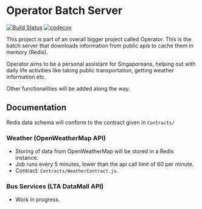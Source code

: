 # Operator Batch Server

[![Build Status](https://travis-ci.org/ashwinath/operator-batch.svg?branch=master)](https://travis-ci.org/ashwinath/operator-batch)
[![codecov](https://codecov.io/gh/ashwinath/operator-batch/branch/master/graph/badge.svg)](https://codecov.io/gh/ashwinath/operator-batch)

This project is part of an overall bigger project called Operator. This is the batch server that downloads information from public apis to cache them in memory (Redis).

Operator aims to be a personal assistant for Singaporeans, helping out with daily life activities like taking public transportation, getting weather information etc.

Other functionalities will be added along the way.

## Documentation
Redis data schema will conform to the contract given in `Contracts/`

### Weather (OpenWeatherMap API)

* Storing of data from OpenWeatherMap will be stored in a Redis instance.
* Job runs every 5 minutes, lower than the api call limit of 60 per minute.
* Contract: `Contracts/WeatherContract.js`.

### Bus Services (LTA DataMall API)

* Work in progress.
